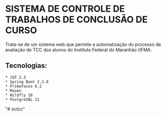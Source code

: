 SISTEMA DE CONTROLE DE TRABALHOS DE CONCLUSÃO DE CURSO
================
Trata-se de um sistema web que permite a automatização do processo de avaliação de TCC dos alunos do Instituto Federal do Maranhão (IFMA.

Tecnologias:
-------------
    * JSF 2.3
    * Spring Boot 2.2.0
    * Primefaces 6.2
    * Maven
    * Wildfly 18
    * PostgreSQL 12

"# sctcc" 
